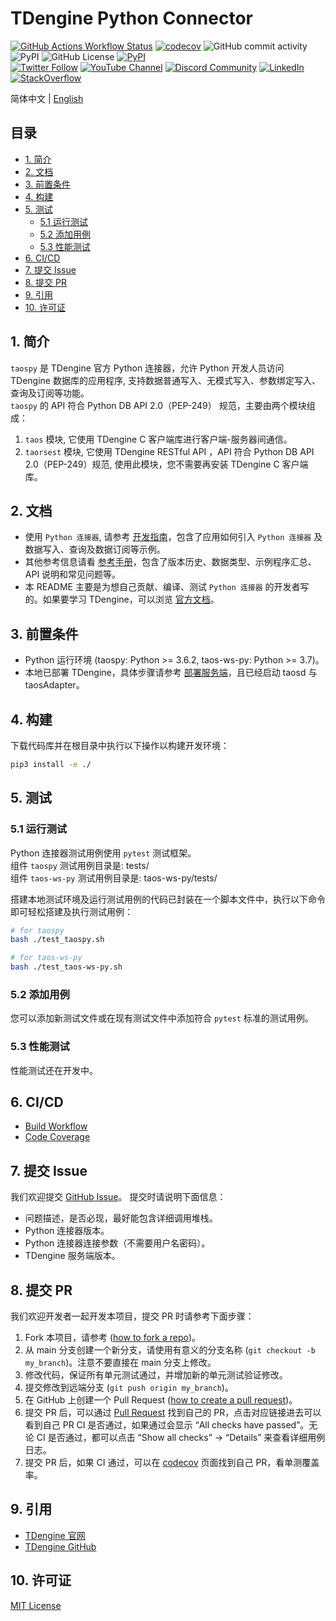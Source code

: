 <!-- omit in toc -->
# TDengine Python Connector


[![GitHub Actions Workflow Status](https://img.shields.io/github/actions/workflow/status/taosdata/taos-connector-python/build.yml)](https://github.com/taosdata/taos-connector-python/actions/workflows/build.yml)
[![codecov](https://codecov.io/gh/taosdata/taos-connector-python/branch/main/graph/badge.svg?token=BDANN3DBXS)](https://codecov.io/gh/taosdata/taos-connector-python)
![GitHub commit activity](https://img.shields.io/github/commit-activity/m/taosdata/taos-connector-python)
![PyPI](https://img.shields.io/pypi/dm/taospy)
![GitHub License](https://img.shields.io/github/license/taosdata/taos-connector-python)
[![PyPI](https://img.shields.io/pypi/v/taospy)](https://pypi.org/project/taospy/)
<br />
[![Twitter Follow](https://img.shields.io/twitter/follow/tdenginedb?label=TDengine&style=social)](https://twitter.com/tdenginedb)
[![YouTube Channel](https://img.shields.io/badge/Subscribe_@tdengine--white?logo=youtube&style=social)](https://www.youtube.com/@tdengine)
[![Discord Community](https://img.shields.io/badge/Join_Discord--white?logo=discord&style=social)](https://discord.com/invite/VZdSuUg4pS)
[![LinkedIn](https://img.shields.io/badge/Follow_LinkedIn--white?logo=linkedin&style=social)](https://www.linkedin.com/company/tdengine)
[![StackOverflow](https://img.shields.io/badge/Ask_StackOverflow--white?logo=stackoverflow&style=social&logoColor=orange)](https://stackoverflow.com/questions/tagged/tdengine)

简体中文 | [English](./README.md)

<!-- omit in toc -->
## 目录

- [1. 简介](#1-简介)
- [2. 文档](#2-文档)
- [3. 前置条件](#3-前置条件)
- [4. 构建](#4-构建)
- [5. 测试](#5-测试)
  - [5.1 运行测试](#51-运行测试)
  - [5.2 添加用例](#52-添加用例)
  - [5.3 性能测试](#53-性能测试)
- [6. CI/CD](#6-cicd)
- [7. 提交 Issue](#7-提交-issue)
- [8. 提交 PR](#8-提交-pr)
- [9. 引用](#9-引用)
- [10. 许可证](#10-许可证)

## 1. 简介

`taospy` 是 TDengine 官方 Python 连接器，允许 Python 开发人员访问 TDengine 数据库的应用程序, 支持数据普通写入、无模式写入、参数绑定写入、查询及订阅等功能。  
`taospy` 的 API 符合 Python DB API 2.0（PEP-249） 规范，主要由两个模块组成：
1. `taos` 模块, 它使用 TDengine C 客户端库进行客户端-服务器间通信。
2. `taorsest` 模块, 它使用 TDengine RESTful API ，API 符合 Python DB API 2.0（PEP-249）规范, 使用此模块，您不需要再安装 TDengine C 客户端库。

## 2. 文档
- 使用 `Python 连接器`, 请参考 [开发指南](https://docs.taosdata.com/develop/)，包含了应用如何引入 `Python 连接器` 及数据写入、查询及数据订阅等示例。
- 其他参考信息请看 [参考手册](https://docs.taosdata.com/reference/connector/python/)，包含了版本历史、数据类型、示例程序汇总、API 说明和常见问题等。
- 本 README 主要是为想自己贡献、编译、测试 `Python 连接器` 的开发者写的。如果要学习 TDengine，可以浏览 [官方文档](https://docs.taosdata.com/)。

## 3. 前置条件

- Python 运行环境 (taospy: Python >= 3.6.2, taos-ws-py: Python >= 3.7)。
- 本地已部署 TDengine，具体步骤请参考 [部署服务端](https://docs.taosdata.com/get-started/package/)，且已经启动 taosd 与 taosAdapter。

## 4. 构建

下载代码库并在根目录中执行以下操作以构建开发环境：
``` bash
pip3 install -e ./ 
```

## 5. 测试
### 5.1 运行测试
Python 连接器测试用例使用 `pytest` 测试框架。  
组件 `taospy` 测试用例目录是: tests/  
组件 `taos-ws-py` 测试用例目录是: taos-ws-py/tests/  

搭建本地测试环境及运行测试用例的代码已封装在一个脚本文件中，执行以下命令即可轻松搭建及执行测试用例：
``` bash
# for taospy
bash ./test_taospy.sh

# for taos-ws-py
bash ./test_taos-ws-py.sh
```

### 5.2 添加用例
您可以添加新测试文件或在现有测试文件中添加符合 `pytest` 标准的测试用例。

### 5.3 性能测试
性能测试还在开发中。

## 6. CI/CD
- [Build Workflow](https://github.com/taosdata/taos-connector-python/actions/workflows/build.yml)
- [Code Coverage](https://app.codecov.io/gh/taosdata/taos-connector-python)

## 7. 提交 Issue
我们欢迎提交 [GitHub Issue](https://github.com/taosdata/taos-connector-python/issues/new?template=Blank+issue)。 提交时请说明下面信息：
- 问题描述，是否必现，最好能包含详细调用堆栈。
- Python 连接器版本。
- Python 连接器连接参数（不需要用户名密码）。
- TDengine 服务端版本。

## 8. 提交 PR
我们欢迎开发者一起开发本项目，提交 PR 时请参考下面步骤：
1. Fork 本项目，请参考 ([how to fork a repo](https://docs.github.com/en/get-started/quickstart/fork-a-repo))。
2. 从 main 分支创建一个新分支，请使用有意义的分支名称 (`git checkout -b my_branch`)。注意不要直接在 main 分支上修改。
3. 修改代码，保证所有单元测试通过，并增加新的单元测试验证修改。
4. 提交修改到远端分支 (`git push origin my_branch`)。
5. 在 GitHub 上创建一个 Pull Request ([how to create a pull request](https://docs.github.com/en/pull-requests/collaborating-with-pull-requests/proposing-changes-to-your-work-with-pull-requests/creating-a-pull-request))。
6. 提交 PR 后，可以通过 [Pull Request](https://github.com/taosdata/taos-connector-python/pulls) 找到自己的 PR，点击对应链接进去可以看到自己 PR CI 是否通过，如果通过会显示 “All checks have passed”。无论 CI 是否通过，都可以点击 “Show all checks” -> “Details” 来查看详细用例日志。
7. 提交 PR 后，如果 CI 通过，可以在 [codecov](https://app.codecov.io/gh/taosdata/taos-connector-python/pulls) 页面找到自己 PR，看单测覆盖率。

## 9. 引用

- [TDengine 官网](https://www.taosdata.com/)
- [TDengine GitHub](https://github.com/taosdata/TDengine)

## 10. 许可证

[MIT License](./LICENSE)